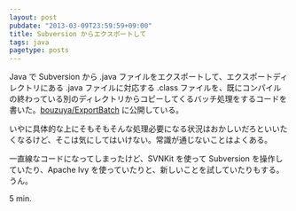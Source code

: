 ```yaml
---
layout: post
pubdate: "2013-03-09T23:59:59+09:00"
title: Subversion からエクスポートして
tags: java
pagetype: posts
---
```

Java で Subversion から .java ファイルをエクスポートして、エクスポートディレクトリにある .java ファイルに対応する .class ファイルを、既にコンパイルの終わっている別のディレクトリからコピーしてくるバッチ処理をするコードを書いた。[bouzuya/ExportBatch][bouzuya/ExportBatch] に公開している。

いやに具体的な上にそもそもそんな処理必要になる状況はおかしいだろといいたくなるけど、そこは気にしてはいけない。常識が通じないことはよくある。

一直線なコードになってしまったけど、SVNKit を使って Subversion を操作していたり、Apache Ivy を使っていたりと、新しいことを試していたりもする。うん。

5 min.

[bouzuya/ExportBatch]: https://github.com/bouzuya/ExportBatch

